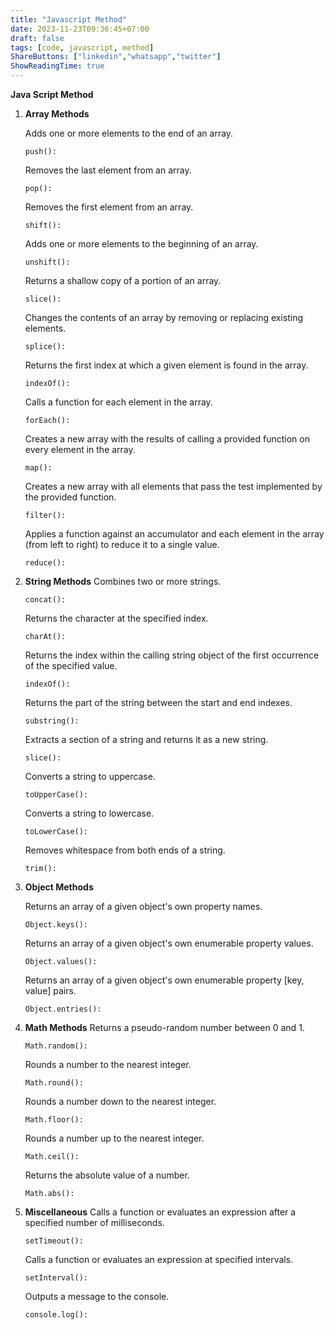 ```yaml
---
title: "Javascript Method"
date: 2023-11-23T09:36:45+07:00
draft: false
tags: [code, javascript, method]
ShareButtons: ["linkedin","whatsapp","twitter"]
ShowReadingTime: true
---
```




**Java Script Method**

1. **Array Methods**
   
    Adds one or more elements to the end of an array.
    ```
    push(): 
    ```
    Removes the last element from an array.
    ```
    pop(): 
    ```

    Removes the first element from an array.
    ```
    shift(): 
    ```

    Adds one or more elements to the beginning of an array.
    ```
    unshift(): 
    ```

    Returns a shallow copy of a portion of an array.
    ```
    slice(): 
    ```

    Changes the contents of an array by removing or replacing existing elements.
    ```
    splice(): 
    ```

    Returns the first index at which a given element is found in the array.
    ```
    indexOf():
    ``` 

    Calls a function for each element in the array.
    ```
    forEach(): 
    ```

    Creates a new array with the results of calling a provided function on every element in the array.
    ```
    map(): 
    ```

    Creates a new array with all elements that pass the test implemented by the provided function.
    ```
    filter(): 
    ```

    Applies a function against an accumulator and each element in the array (from left to right) to reduce it to a single value.
    ```
    reduce(): 
    ```
  
2. **String Methods**
    Combines two or more strings.
     ```
    concat(): 
     ```

    Returns the character at the specified index.
     ```
    charAt(): 
     ```

    Returns the index within the calling string object of the first occurrence of the specified value.
     ```
    indexOf(): 
     ```

    Returns the part of the string between the start and end indexes.
     ```
    substring():
     ``` 

    Extracts a section of a string and returns it as a new string.
     ```
    slice(): 
     ```

    Converts a string to uppercase.
     ```
    toUpperCase(): 
     ```

    Converts a string to lowercase.
     ```
    toLowerCase(): 
     ```

    Removes whitespace from both ends of a string.
     ```
    trim(): 
     ```
3. **Object Methods**

    Returns an array of a given object's own property names.
    ```
    Object.keys(): 
    ```

    Returns an array of a given object's own enumerable property values.
    ```
    Object.values(): 
    ```

    Returns an array of a given object's own enumerable property [key, value] pairs.
    ```
    Object.entries(): 
    ```
4. **Math Methods**
    Returns a pseudo-random number between 0 and 1.
    ```
    Math.random(): 
    ```

    Rounds a number to the nearest integer.
    ```
    Math.round(): 
    ```

    Rounds a number down to the nearest integer.
    ```
    Math.floor(): 
    ```

    Rounds a number up to the nearest integer.
    ```
    Math.ceil(): 
    ```

    Returns the absolute value of a number.
    ```
    Math.abs(): 
    ```
    
5. **Miscellaneous**
    Calls a function or evaluates an expression after a specified number of milliseconds.
    ```
    setTimeout(): 
    ```

    Calls a function or evaluates an expression at specified intervals.
    ```
    setInterval(): 
    ```

    Outputs a message to the console.
    ```
    console.log(): 
    ```